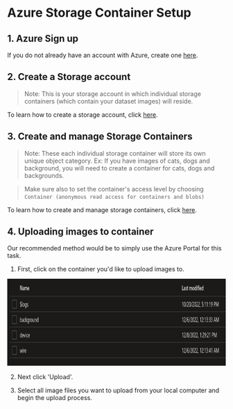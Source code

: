 # **Azure Storage Container Setup**
## **1. Azure Sign up**
If you do not already have an account with Azure, create one [here](https://azure.microsoft.com/en-us/).
## **2. Create a Storage account**
> Note: This is your storage account in which individual storage containers (which contain your dataset images) will reside.

To learn how to create a storage account, click [here](https://learn.microsoft.com/en-us/azure/storage/common/storage-account-create?toc=/azure/storage/blobs/toc.json&bc=/azure/storage/blobs/breadcrumb/toc.json).
## **3. Create and manage Storage Containers**
> Note: These each individual storage container will store its own unique object category. Ex: If you have images of cats, dogs and background, you will need to create a container for cats, dogs and backgrounds.

> Make sure also to set the container's access level by choosing `Container (anonymous read access for containers and blobs)`

To learn how to create and manage storage containers, click [here](https://learn.microsoft.com/en-us/azure/storage/blobs/blob-containers-portal).
## **4. Uploading images to container**
Our recommended method would be to simply use the Azure Portal for this task.

1. First, click on the container you'd like to upload images to.

<p align="center">
  <img src="https://github.com/RMDLO/COCOpen-OpenCV/blob/1ce7c5c82115dcc193adae881033d168e462caba/docs/images/storage_containers_image.png?raw=true" width="700" height="200" title="Storage Containers Image">
</p>

2. Next click 'Upload'.

3. Select all image files you want to upload from your local computer and begin the upload process.
